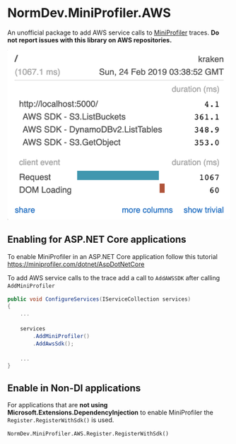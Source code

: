 # NormDev.MiniProfiler.AWS

An unofficial package to add AWS service calls to [MiniProfiler](https://github.com/MiniProfiler/dotnet) traces. **Do not report issues with this library on AWS repositories.**

![alt text](./Docs/example-screenshot.png)


## Enabling for ASP.NET Core applications

To enable MiniProfiler in an ASP.NET Core application follow this tutorial https://miniprofiler.com/dotnet/AspDotNetCore


To add AWS service calls to the trace add a call to `AddAWSSDK` after calling `AddMiniProfiler`

```csharp
public void ConfigureServices(IServiceCollection services)
{
    ...

    services
        .AddMiniProfiler()
        .AddAwsSdk();

    ...
}
```

## Enable in Non-DI applications

For applications that are **not using Microsoft.Extensions.DependencyInjection** to enable MiniProfiler the `Register.RegisterWithSdk()` is used.

```charp
NormDev.MiniProfiler.AWS.Register.RegisterWithSdk()
```

